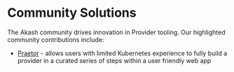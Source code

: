 # Community Solutions

The Akash community drives innovation in Provider tooling.  Our highlighted community contributions include:

* [Praetor](praetor.md) - allows users with limited Kubernetes experience to fully build a provider in a curated series of steps within a user friendly web app
